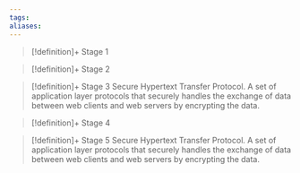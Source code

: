 ```yaml
---
tags:
aliases:
---
```


> [!definition]+ Stage 1
>

> [!definition]+ Stage 2
>

> [!definition]+ Stage 3
> Secure Hypertext Transfer Protocol. A set of application layer protocols that securely handles the exchange of data between web clients and web servers by encrypting the data.

> [!definition]+ Stage 4
>

> [!definition]+ Stage 5
> Secure Hypertext Transfer Protocol. A set of application layer protocols that securely handles the exchange of data between web clients and web servers by encrypting the data.



